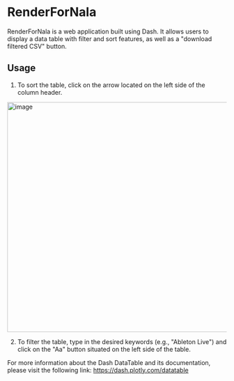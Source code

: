 # RenderForNala

RenderForNala is a web application built using Dash. It allows users to display a data table with filter and sort features, as well as a "download filtered CSV" button.

## Usage
1. To sort the table, click on the arrow located on the left side of the column header.
<img width="528" alt="image" src="https://user-images.githubusercontent.com/82918531/236513074-217c4996-e83e-40d7-8d4e-fd6042757db0.png">

2. To filter the table, type in the desired keywords (e.g., "Ableton Live") and click on the "Aa" button situated on the left side of the table.

For more information about the Dash DataTable and its documentation, please visit the following link: https://dash.plotly.com/datatable
